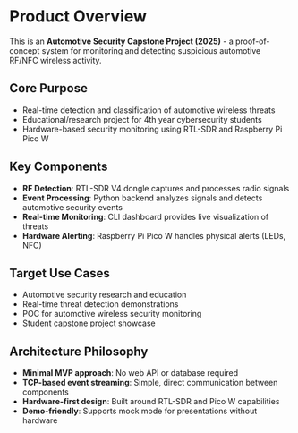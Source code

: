 # Product Overview

This is an **Automotive Security Capstone Project (2025)** - a proof-of-concept system for monitoring and detecting suspicious automotive RF/NFC wireless activity.

## Core Purpose
- Real-time detection and classification of automotive wireless threats
- Educational/research project for 4th year cybersecurity students
- Hardware-based security monitoring using RTL-SDR and Raspberry Pi Pico W

## Key Components
- **RF Detection**: RTL-SDR V4 dongle captures and processes radio signals
- **Event Processing**: Python backend analyzes signals and detects automotive security events
- **Real-time Monitoring**: CLI dashboard provides live visualization of threats
- **Hardware Alerting**: Raspberry Pi Pico W handles physical alerts (LEDs, NFC)

## Target Use Cases
- Automotive security research and education
- Real-time threat detection demonstrations
- POC for automotive wireless security monitoring
- Student capstone project showcase

## Architecture Philosophy
- **Minimal MVP approach**: No web API or database required
- **TCP-based event streaming**: Simple, direct communication between components
- **Hardware-first design**: Built around RTL-SDR and Pico W capabilities
- **Demo-friendly**: Supports mock mode for presentations without hardware